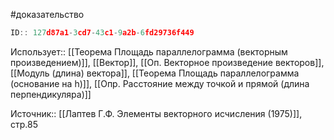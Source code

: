 #доказательство

```javascript
ID:: 127d87a1-3cd7-43c1-9a2b-6fd29736f449
```

Использует:: [[Теорема Площадь параллелограмма (векторным произведением)]], [[Вектор]], [[Оп. Векторное произведение векторов]], [[Модуль (длина) вектора]], [[Теорема Площадь параллелограмма (основание на h)]], [[Опр. Расстояние между точкой и прямой (длина перпендикуляра)]]

Источник:: [[Лаптев Г.Ф. Элементы векторного исчисления (1975)]], стр.85